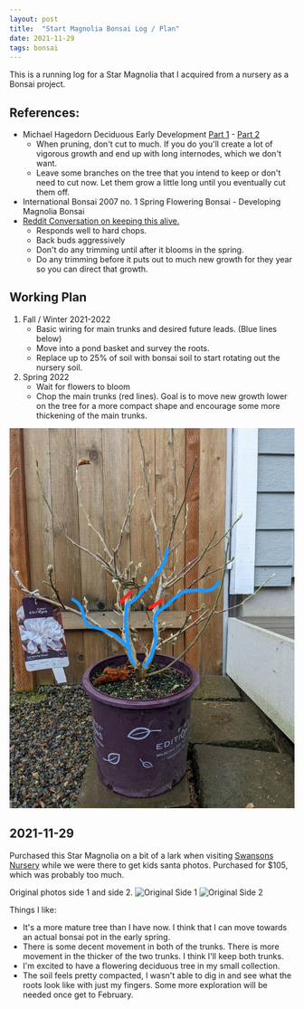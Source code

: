 ```yaml
---
layout: post
title:  "Start Magnolia Bonsai Log / Plan"
date: 2021-11-29
tags: bonsai
---
```

This is a running log for a Star Magnolia that I acquired from a nursery as a Bonsai project.
<!--more-->

## References: 
* Michael Hagedorn Deciduous Early Development [Part 1](https://crataegus.com/2019/10/05/deciduous-early-development-part-i-japanese-maple/) - [Part 2](https://crataegus.com/2019/10/15/deciduous-early-development-part-ii-magnolia/)
  * When pruning, don't cut to much. If you do you'll create a lot of vigorous growth and end up with long internodes, which we don't want.
  * Leave some branches on the tree that you intend to keep or don't need to cut now. Let them grow a little long until you eventually cut them off.
* International Bonsai 2007 no. 1 Spring Flowering Bonsai - Developing Magnolia Bonsai
* [Reddit Conversation on keeping this alive.](https://www.reddit.com/r/Bonsai/comments/r4gurx/comment/hmhc2n6/?utm_source=share&utm_medium=web2x&context=3)
  * Responds well to hard chops.
  * Back buds aggressively
  * Don't do any trimming until after it blooms in the spring.
  * Do any trimming before it puts out to much new growth for they year so you can direct that growth. 

## Working Plan
1. Fall / Winter 2021-2022 
   * Basic wiring for main trunks and desired future leads. (Blue lines below)
   * Move into a pond basket and survey the roots.
   * Replace up to 25% of soil with bonsai soil to start rotating out the nursery soil.
2. Spring 2022
   * Wait for flowers to bloom
   * Chop the main trunks (red lines). Goal is to move new growth lower on the tree for a more compact shape and encourage some more thickening of the main trunks.

![Working Plan](../images/2021-11-29-star-magnolia/2021-11%20-29-Plan.jpg "Working Plan")

## 2021-11-29

Purchased this Star Magnolia on a bit of a lark when visiting [Swansons Nursery](https://www.swansonsnursery.com/) while we were there to get kids santa photos. Purchased for $105, which was probably too much. 

Original photos side 1 and side 2.
![Original Side 1](../images/2021-11-29-star-magnolia/original-1.jpg)
![Original Side 2](../images/2021-11-29-star-magnolia/original-2.jpg)

Things I like:

* It's a more mature tree than I have now. I think that I can move towards an actual bonsai pot in the early spring.
* There is some decent movement in both of the trunks. There is more movement in the thicker of the two trunks. I think I'll keep both trunks.
* I'm excited to have a flowering deciduous tree in my small collection.
* The soil feels pretty compacted, I wasn't able to dig in and see what the roots look like with just my fingers.  Some more exploration will be needed once get to February.